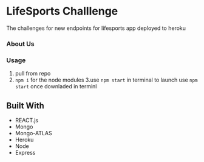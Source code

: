 # LifeSports Challlenge

The challenges for new endpoints for lifesports app deployed to heroku

### About Us

### Usage

1. pull from repo
2. `npm i` for the node modules
   3.use `npm start` in terminal to launch
   use `npm start` once downladed in terminl

## Built With

- REACT.js
- Mongo
- Mongo-ATLAS
- Heroku
- Node
- Express
